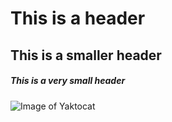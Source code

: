 # This is a header
## This is a smaller header
##### This is a very small header

![Image of Yaktocat](https://octodex.github.com/images/yaktocat.png)
